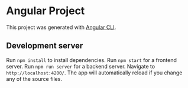 # Angular Project

This project was generated with [Angular CLI](https://github.com/angular/angular-cli).

## Development server

Run `npm install` to install dependencies. Run `npm start` for a frontend server. Run `npm run server` for a backend server. Navigate to `http://localhost:4200/`. The app will automatically reload if you change any of the source files.

